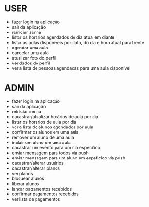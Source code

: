 # USER

-   fazer login na aplicação
-   sair da aplicação
-   reiniciar senha
-   listar os horários agendados do dia atual em diante
-   listar as aulas disponíveis por data, do dia e hora atual para frente
-   agendar uma aula
-   cancelar uma aula
-   atualizar foto do perfil
-   ver dados do perfil
-   ver a lista de pessoas agendadas para uma aula disponível

# ADMIN

-   fazer login na aplicação
-   sair da aplicação
-   reiniciar senha
-   cadastrar/atualizar horários de aula por dia
-   listar os horários de aula por dia
-   ver a lista de alunos agendados por aula
-   confirmar os alunos em uma aula
-   remover um aluno de uma aula
-   incluir um aluno em uma aula
-   cadastrar um evento para um dia específico
-   enviar mensagem para todos via push
-   enviar mensagem para um aluno em espeficico via push
-   cadastrar/alterar usuários
-   cadastrar/alterar planos
-   ver planos
-   bloquear alunos
-   liberar alunos
-   lançar pagamentos recebidos
-   confirmar pagamentos recebidos
-   ver lista de pagamentos
